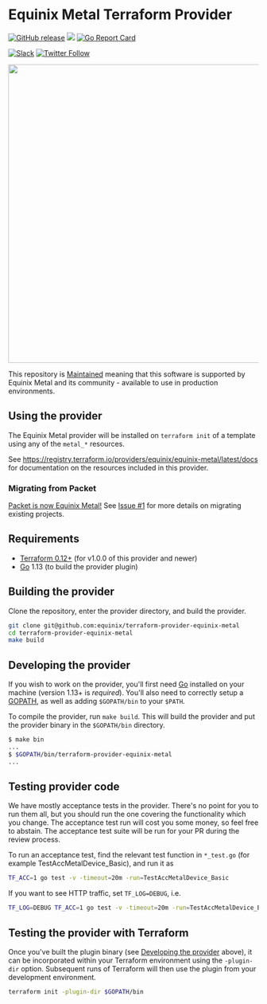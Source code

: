 # Equinix Metal Terraform Provider

[![GitHub release](https://img.shields.io/github/release/equinix/terraform-provider-equinix-metal/all.svg?style=flat-square)](https://github.com/equinix/terraform-provider-equinix-metal/releases)
![](https://img.shields.io/badge/Stability-Maintained-green.svg)
[![Go Report Card](https://goreportcard.com/badge/github.com/equinix/terraform-provider-equinix-metal)](https://goreportcard.com/report/github.com/equinix/terraform-provider-equinix-metal)

[![Slack](https://slack.equinixmetal.com/badge.svg)](https://slack.equinixmetal.com)
[![Twitter Follow](https://img.shields.io/twitter/follow/equinixmetal.svg?style=social&label=Follow)](https://twitter.com/intent/follow?screen_name=equinixmetal)

<img src="https://metal.equinix.com/metal/images/logo/equinix-metal-full.svg" width="600px">

This repository is [Maintained](https://github.com/packethost/standards/blob/master/maintained-statement.md) meaning that this software is supported by Equinix Metal and its community - available to use in production environments.

## Using the provider

The Equinix Metal provider will be installed on `terraform init` of a template using any of the `metal_*` resources.

See <https://registry.terraform.io/providers/equinix/equinix-metal/latest/docs> for documentation on the resources included in this provider.

### Migrating from Packet

[Packet is now Equinix Metal!](https://blog.equinix.com/blog/2020/10/06/equinix-metal-metal-and-more/) See [Issue #1](https://github.com/equinix/terraform-provider-equinix-metal/issues/1) for more details on migrating existing projects.
## Requirements

- [Terraform 0.12+](https://www.terraform.io/downloads.html) (for v1.0.0 of this provider and newer)
- [Go](https://golang.org/doc/install) 1.13 (to build the provider plugin)

## Building the provider

Clone the repository, enter the provider directory, and build the provider.

```sh
git clone git@github.com:equinix/terraform-provider-equinix-metal
cd terraform-provider-equinix-metal
make build
```

## Developing the provider

If you wish to work on the provider, you'll first need [Go](http://www.golang.org) installed on your machine (version 1.13+ is *required*). You'll also need to correctly setup a [GOPATH](http://golang.org/doc/code.html#GOPATH), as well as adding `$GOPATH/bin` to your `$PATH`.

To compile the provider, run `make build`. This will build the provider and put the provider binary in the `$GOPATH/bin` directory.

```sh
$ make bin
...
$ $GOPATH/bin/terraform-provider-equinix-metal
...
```

## Testing provider code

We have mostly acceptance tests in the provider. There's no point for you to run them all, but you should run the one covering the functionality which you change. The acceptance test run will cost you some money, so feel free to abstain. The acceptance test suite will be run for your PR during the review process.

To run an acceptance test, find the relevant test function in `*_test.go` (for example TestAccMetalDevice_Basic), and run it as

```sh
TF_ACC=1 go test -v -timeout=20m -run=TestAccMetalDevice_Basic
```

If you want to see HTTP traffic, set `TF_LOG=DEBUG`, i.e.

```sh
TF_LOG=DEBUG TF_ACC=1 go test -v -timeout=20m -run=TestAccMetalDevice_Basic
```

## Testing the provider with Terraform

Once you've built the plugin binary (see [Developing the provider](#developing-the-provider) above), it can be incorporated within your Terraform environment using the `-plugin-dir` option. Subsequent runs of Terraform will then use the plugin from your development environment.

```sh
terraform init -plugin-dir $GOPATH/bin
```
